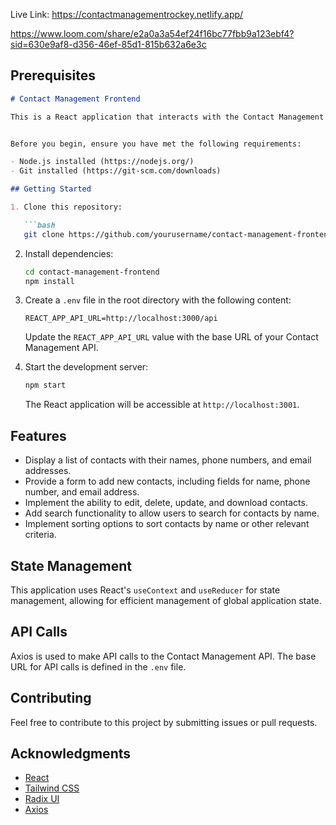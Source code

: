 Live Link: https://contactmanagementrockey.netlify.app/

https://www.loom.com/share/e2a0a3a54ef24f16bc77fbb9a123ebf4?sid=630e9af8-d356-46ef-85d1-815b632a6e3c
## Prerequisites

```markdown
# Contact Management Frontend

This is a React application that interacts with the Contact Management API, allowing users to manage their contacts, including adding, editing, deleting, updating, and searching for contacts.


Before you begin, ensure you have met the following requirements:

- Node.js installed (https://nodejs.org/)
- Git installed (https://git-scm.com/downloads)

## Getting Started

1. Clone this repository:

   ```bash
   git clone https://github.com/yourusername/contact-management-frontend.git
   ```

2. Install dependencies:

   ```bash
   cd contact-management-frontend
   npm install
   ```

3. Create a `.env` file in the root directory with the following content:

   ```plaintext
   REACT_APP_API_URL=http://localhost:3000/api
   ```

   Update the `REACT_APP_API_URL` value with the base URL of your Contact Management API.

4. Start the development server:

   ```bash
   npm start
   ```

   The React application will be accessible at `http://localhost:3001`.

## Features

- Display a list of contacts with their names, phone numbers, and email addresses.
- Provide a form to add new contacts, including fields for name, phone number, and email address.
- Implement the ability to edit, delete, update, and download contacts.
- Add search functionality to allow users to search for contacts by name.
- Implement sorting options to sort contacts by name or other relevant criteria.

## State Management

This application uses React's `useContext` and `useReducer` for state management, allowing for efficient management of global application state.

## API Calls

Axios is used to make API calls to the Contact Management API. The base URL for API calls is defined in the `.env` file.

## Contributing

Feel free to contribute to this project by submitting issues or pull requests.


## Acknowledgments

- [React](https://reactjs.org/)
- [Tailwind CSS](https://tailwindcss.com/)
- [Radix UI](https://radix-ui.com/)
- [Axios](https://axios-http.com/)
```

